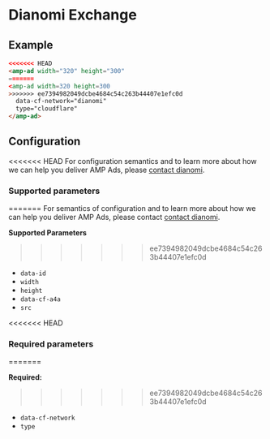 <!---
Copyright 2017 The AMP HTML Authors. All Rights Reserved.

Licensed under the Apache License, Version 2.0 (the "License");
you may not use this file except in compliance with the License.
You may obtain a copy of the License at

      http://www.apache.org/licenses/LICENSE-2.0

Unless required by applicable law or agreed to in writing, software
distributed under the License is distributed on an "AS-IS" BASIS,
WITHOUT WARRANTIES OR CONDITIONS OF ANY KIND, either express or implied.
See the License for the specific language governing permissions and
limitations under the License.
-->

# Dianomi Exchange

## Example

```html
<<<<<<< HEAD
<amp-ad width="320" height="300"
=======
<amp-ad width=320 height=300
>>>>>>> ee7394982049dcbe4684c54c263b44407e1efc0d
  data-cf-network="dianomi"
  type="cloudflare"
</amp-ad>
```

## Configuration

<<<<<<< HEAD
For configuration semantics and to learn more about how we can help you deliver AMP Ads, please [contact dianomi](http://www.dianomi.com/).

### Supported parameters
=======
For semantics of configuration and to learn more about how we can help you deliver AMP Ads, please contact [contact dianomi](http://www.dianomi.com/).

__Supported Parameters__
>>>>>>> ee7394982049dcbe4684c54c263b44407e1efc0d

- `data-id`
- `width`
- `height`
- `data-cf-a4a`
- `src`

<<<<<<< HEAD
### Required parameters
=======

__Required:__
>>>>>>> ee7394982049dcbe4684c54c263b44407e1efc0d

- `data-cf-network`
- `type`
